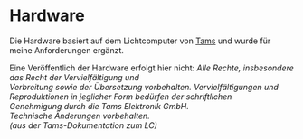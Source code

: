 ﻿# Hardware

Die Hardware basiert auf dem Lichtcomputer von [Tams](https://tams-online.de/epages/642f1858-c39b-4b7d-af86-f6a1feaca0e4.sf/de_DE/?ObjectPath=/Shops/642f1858-c39b-4b7d-af86-f6a1feaca0e4/Categories/Produkte/Beleuchten/%22Light%20Computer%22)
und wurde für meine Anforderungen ergänzt.

Eine Veröffentlich der Hardware erfolgt hier nicht:
_Alle Rechte, insbesondere das Recht der Vervielfältigung und<br>
Verbreitung sowie der Übersetzung vorbehalten. Vervielfältigungen und<br>
Reproduktionen in jeglicher Form bedürfen der schriftlichen<br>
Genehmigung durch die Tams Elektronik GmbH.<br>
Technische Änderungen vorbehalten.<br>
(aus der Tams-Dokumentation zum LC)_ 
